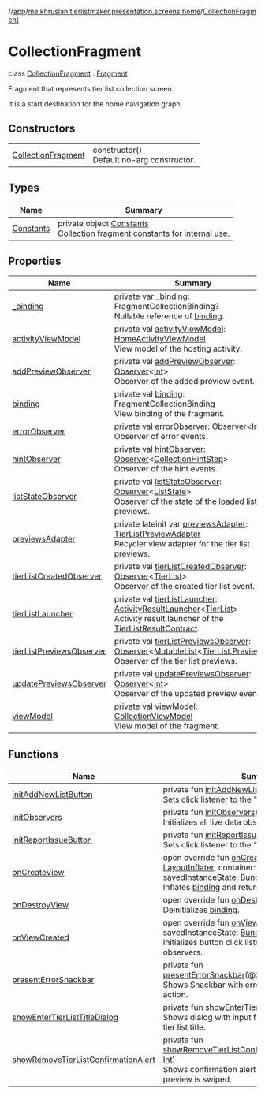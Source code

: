 //[app](../../../index.md)/[me.khruslan.tierlistmaker.presentation.screens.home](../index.md)/[CollectionFragment](index.md)

# CollectionFragment

class [CollectionFragment](index.md) : [Fragment](https://developer.android.com/reference/kotlin/androidx/fragment/app/Fragment.html)

Fragment that represents tier list collection screen.

It is a start destination for the home navigation graph.

## Constructors

| | |
|---|---|
| [CollectionFragment](-collection-fragment.md) | constructor()<br>Default no-arg constructor. |

## Types

| Name | Summary |
|---|---|
| [Constants](-constants/index.md) | private object [Constants](-constants/index.md)<br>Collection fragment constants for internal use. |

## Properties

| Name | Summary |
|---|---|
| [_binding](_binding.md) | private var [_binding](_binding.md): FragmentCollectionBinding?<br>Nullable reference of [binding](binding.md). |
| [activityViewModel](activity-view-model.md) | private val [activityViewModel](activity-view-model.md): [HomeActivityViewModel](../../me.khruslan.tierlistmaker.presentation.viewmodels/-home-activity-view-model/index.md)<br>View model of the hosting activity. |
| [addPreviewObserver](add-preview-observer.md) | private val [addPreviewObserver](add-preview-observer.md): [Observer](https://developer.android.com/reference/kotlin/androidx/lifecycle/Observer.html)&lt;[Int](https://kotlinlang.org/api/latest/jvm/stdlib/kotlin/-int/index.html)&gt;<br>Observer of the added preview event. |
| [binding](binding.md) | private val [binding](binding.md): FragmentCollectionBinding<br>View binding of the fragment. |
| [errorObserver](error-observer.md) | private val [errorObserver](error-observer.md): [Observer](https://developer.android.com/reference/kotlin/androidx/lifecycle/Observer.html)&lt;[Int](https://kotlinlang.org/api/latest/jvm/stdlib/kotlin/-int/index.html)&gt;<br>Observer of error events. |
| [hintObserver](hint-observer.md) | private val [hintObserver](hint-observer.md): [Observer](https://developer.android.com/reference/kotlin/androidx/lifecycle/Observer.html)&lt;[CollectionHintStep](../../me.khruslan.tierlistmaker.presentation.utils.hints.collection/-collection-hint-step/index.md)&gt;<br>Observer of the hint events. |
| [listStateObserver](list-state-observer.md) | private val [listStateObserver](list-state-observer.md): [Observer](https://developer.android.com/reference/kotlin/androidx/lifecycle/Observer.html)&lt;[ListState](../../me.khruslan.tierlistmaker.presentation.models/-list-state/index.md)&gt;<br>Observer of the state of the loaded list of previews. |
| [previewsAdapter](previews-adapter.md) | private lateinit var [previewsAdapter](previews-adapter.md): [TierListPreviewAdapter](../../me.khruslan.tierlistmaker.presentation.adapters/-tier-list-preview-adapter/index.md)<br>Recycler view adapter for the tier list previews. |
| [tierListCreatedObserver](tier-list-created-observer.md) | private val [tierListCreatedObserver](tier-list-created-observer.md): [Observer](https://developer.android.com/reference/kotlin/androidx/lifecycle/Observer.html)&lt;[TierList](../../me.khruslan.tierlistmaker.data.models.tierlist/-tier-list/index.md)&gt;<br>Observer of the created tier list event. |
| [tierListLauncher](tier-list-launcher.md) | private val [tierListLauncher](tier-list-launcher.md): [ActivityResultLauncher](https://developer.android.com/reference/kotlin/androidx/activity/result/ActivityResultLauncher.html)&lt;[TierList](../../me.khruslan.tierlistmaker.data.models.tierlist/-tier-list/index.md)&gt;<br>Activity result launcher of the [TierListResultContract](../../me.khruslan.tierlistmaker.presentation.utils.navigation/-tier-list-result-contract/index.md). |
| [tierListPreviewsObserver](tier-list-previews-observer.md) | private val [tierListPreviewsObserver](tier-list-previews-observer.md): [Observer](https://developer.android.com/reference/kotlin/androidx/lifecycle/Observer.html)&lt;[MutableList](https://kotlinlang.org/api/latest/jvm/stdlib/kotlin.collections/-mutable-list/index.html)&lt;[TierList.Preview](../../me.khruslan.tierlistmaker.data.models.tierlist/-tier-list/-preview/index.md)&gt;&gt;<br>Observer of the tier list previews. |
| [updatePreviewsObserver](update-previews-observer.md) | private val [updatePreviewsObserver](update-previews-observer.md): [Observer](https://developer.android.com/reference/kotlin/androidx/lifecycle/Observer.html)&lt;[Int](https://kotlinlang.org/api/latest/jvm/stdlib/kotlin/-int/index.html)&gt;<br>Observer of the updated preview event. |
| [viewModel](view-model.md) | private val [viewModel](view-model.md): [CollectionViewModel](../../me.khruslan.tierlistmaker.presentation.viewmodels/-collection-view-model/index.md)<br>View model of the fragment. |

## Functions

| Name | Summary |
|---|---|
| [initAddNewListButton](init-add-new-list-button.md) | private fun [initAddNewListButton](init-add-new-list-button.md)()<br>Sets click listener to the &quot;Add new list&quot; button. |
| [initObservers](init-observers.md) | private fun [initObservers](init-observers.md)()<br>Initializes all live data observers. |
| [initReportIssueButton](init-report-issue-button.md) | private fun [initReportIssueButton](init-report-issue-button.md)()<br>Sets click listener to the &quot;Report the issue&quot; button. |
| [onCreateView](on-create-view.md) | open override fun [onCreateView](on-create-view.md)(inflater: [LayoutInflater](https://developer.android.com/reference/kotlin/android/view/LayoutInflater.html), container: [ViewGroup](https://developer.android.com/reference/kotlin/android/view/ViewGroup.html)?, savedInstanceState: [Bundle](https://developer.android.com/reference/kotlin/android/os/Bundle.html)?): [View](https://developer.android.com/reference/kotlin/android/view/View.html)<br>Inflates [binding](binding.md) and returns its root. |
| [onDestroyView](on-destroy-view.md) | open override fun [onDestroyView](on-destroy-view.md)()<br>Deinitializes [binding](binding.md). |
| [onViewCreated](on-view-created.md) | open override fun [onViewCreated](on-view-created.md)(view: [View](https://developer.android.com/reference/kotlin/android/view/View.html), savedInstanceState: [Bundle](https://developer.android.com/reference/kotlin/android/os/Bundle.html)?)<br>Initializes button click listeners and live data observers. |
| [presentErrorSnackbar](present-error-snackbar.md) | private fun [presentErrorSnackbar](present-error-snackbar.md)(@[StringRes](https://developer.android.com/reference/kotlin/androidx/annotation/StringRes.html)textResId: [Int](https://kotlinlang.org/api/latest/jvm/stdlib/kotlin/-int/index.html))<br>Shows Snackbar with error message and &quot;Refresh&quot; action. |
| [showEnterTierListTitleDialog](show-enter-tier-list-title-dialog.md) | private fun [showEnterTierListTitleDialog](show-enter-tier-list-title-dialog.md)()<br>Shows dialog with input field that asks user to enter tier list title. |
| [showRemoveTierListConfirmationAlert](show-remove-tier-list-confirmation-alert.md) | private fun [showRemoveTierListConfirmationAlert](show-remove-tier-list-confirmation-alert.md)(tierListIndex: [Int](https://kotlinlang.org/api/latest/jvm/stdlib/kotlin/-int/index.html))<br>Shows confirmation alert for removing tier list when preview is swiped. |
